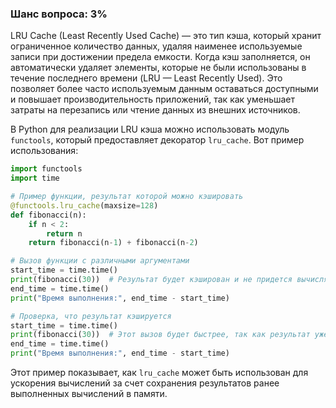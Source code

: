 ### Шанс вопроса: 3%

LRU Cache (Least Recently Used Cache) — это тип кэша, который хранит ограниченное количество данных, удаляя наименее используемые записи при достижении предела емкости. Когда кэш заполняется, он автоматически удаляет элементы, которые не были использованы в течение последнего времени (LRU — Least Recently Used). Это позволяет более часто используемым данным оставаться доступными и повышает производительность приложений, так как уменьшает затраты на перезапись или чтение данных из внешних источников.

В Python для реализации LRU кэша можно использовать модуль `functools`, который предоставляет декоратор `lru_cache`. Вот пример использования:

```python
import functools
import time

# Пример функции, результат которой можно кэшировать
@functools.lru_cache(maxsize=128)
def fibonacci(n):
    if n < 2:
        return n
    return fibonacci(n-1) + fibonacci(n-2)

# Вызов функции с различными аргументами
start_time = time.time()
print(fibonacci(30))  # Результат будет кэширован и не придется вычислять заново для одних и тех же значений
end_time = time.time()
print("Время выполнения:", end_time - start_time)

# Проверка, что результат кэшируется
start_time = time.time()
print(fibonacci(30))  # Этот вызов будет быстрее, так как результат уже в кэше
end_time = time.time()
print("Время выполнения:", end_time - start_time)
```

Этот пример показывает, как `lru_cache` может быть использован для ускорения вычислений за счет сохранения результатов ранее выполненных вычислений в памяти.